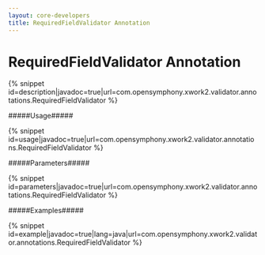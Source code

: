 ```yaml
---
layout: core-developers
title: RequiredFieldValidator Annotation
---
```


# RequiredFieldValidator Annotation


{% snippet id=description|javadoc=true|url=com.opensymphony.xwork2.validator.annotations.RequiredFieldValidator %}

#####Usage#####



{% snippet id=usage|javadoc=true|url=com.opensymphony.xwork2.validator.annotations.RequiredFieldValidator %}

#####Parameters#####



{% snippet id=parameters|javadoc=true|url=com.opensymphony.xwork2.validator.annotations.RequiredFieldValidator %}

#####Examples#####



{% snippet id=example|javadoc=true|lang=java|url=com.opensymphony.xwork2.validator.annotations.RequiredFieldValidator %}
